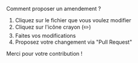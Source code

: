 Comment proposer un amendement ?

1. Cliquez sur le fichier que vous voulez modifier
2. Cliquez sur l'icône crayon (✏️) 
3. Faites vos modifications
4. Proposez votre changement via "Pull Request"

Merci pour votre contribution !
